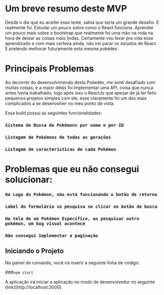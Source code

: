 # Um breve resumo deste MVP

Desde o dia que eu aceitei esse teste, sabia que seria um grande desafio. E realmente foi. Estudar um pouco sobre como o React funciona. Aprender um pouco mais sobre o bootstrap que realmente foi uma mão na roda na hora de deixar as coisas mais lindas. Certamente vou levar pra vida esse aprendizado e com mais certeza ainda, não irei parar os estudos de React. E pretendo melhorar futuramente esta mesma pokédex.

# Principais Problemas

Ao decorrer do desenvolvimendo desta Pokedéx, me senti desafiado com muitas coisas, e a maior delas foi implementar uma API, coisa que nunca antes havia trabalhado, logo após isso o ReactJs que apesar de já ter feito pequenos projetos simples com ele, esse claramente foi um dos mais complicados a se desenvolver no meu ponto de vista.

Essa build possui as seguintes funcionalidades:
### `Sistema de Busca de Pokémons por nome e por ID`
### `Listagem de Pokémons de todas as gerações`
### `Listagem de caracteristicas de cada Pokémon`

# Problemas que eu não consegui solucionar:
### `Na Logo do Pokémon, não está funcionando o botão de retorno`
### `Label do formulário só pesquisa se clicar no botão de busca`
### `Na tela de um Pokémon Específico, ao pesquisar outro pokémon, um bug visual acontece`
### `Não consegui implementar a paginação`

## Iniciando o Projeto

No painel de comando, você irá inserir a seguinte linha de código:

###`npm start`

A aplicação irá iniciar a aplicação no modo de desenvolvedor no seguinte (link)[http://localhost:3000]
